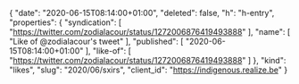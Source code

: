 {
  "date": "2020-06-15T08:14:00+01:00",
  "deleted": false,
  "h": "h-entry",
  "properties": {
    "syndication": [
      "https://twitter.com/zodialacour/status/1272006876419493888"
    ],
    "name": [
      "Like of @zodialacour's tweet"
    ],
    "published": [
      "2020-06-15T08:14:00+01:00"
    ],
    "like-of": [
      "https://twitter.com/zodialacour/status/1272006876419493888"
    ]
  },
  "kind": "likes",
  "slug": "2020/06/sxirs",
  "client_id": "https://indigenous.realize.be"
}
